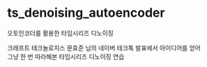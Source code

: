 # ts_denoising_autoencoder
오토인코더를 활용한 타임시리즈 디노이징

크래프트 테크놀로지스 문효준 님의 네이버 테크톡 발표에서 아이디어를 얻어 <br>
그냥 한 번 따라해본 타임시리즈 디노이징 연습

